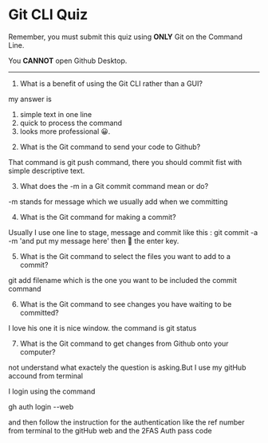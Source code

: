 # Git CLI Quiz

Remember, you must submit this quiz using __ONLY__ Git on the Command Line.

You __CANNOT__ open Github Desktop.

---

1. What is a benefit of using the Git CLI rather than a GUI?

<!-- Write your answer here -->
my answer is 
1) simple text in one line
2) quick to process the command
3) looks more professional 😀. 

2. What is the Git command to send your code to Github?

<!-- Write your answer here -->
That command is git push command, there you should commit fist with simple descriptive text.

3. What does the -m in a Git commit command mean or do?

<!-- Write your answer here -->

-m stands for message which we usually add when we committing

4. What is the Git command for making a commit?

<!-- Write your answer here -->

Usually I use one line to stage, message and commit like this :   git commit -a -m 'and put my message here' then 🔨 the enter key.

5. What is the Git command to select the files you want to add to a commit?

<!-- Write your answer here -->
git add filename which is the one you want to be included the commit command

6. What is the Git command to see changes you have waiting to be committed?

<!-- Write your answer here -->

I love his one it is nice window. the command is          git status

7. What is the Git command to get changes from Github onto your computer?

<!-- Write your answer here -->
not understand what exactely the question is asking.But I use my gitHub accound from terminal

I login using the command 

gh auth  login --web

and then follow the instruction for the authentication like 
the ref number from terminal to the gitHub web 
and the 2FAS Auth pass code

